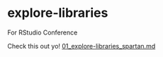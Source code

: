 # explore-libraries
For RStudio Conference


Check this out yo!
[01_explore-libraries_spartan.md](01_explore-libraries_spartan.md)